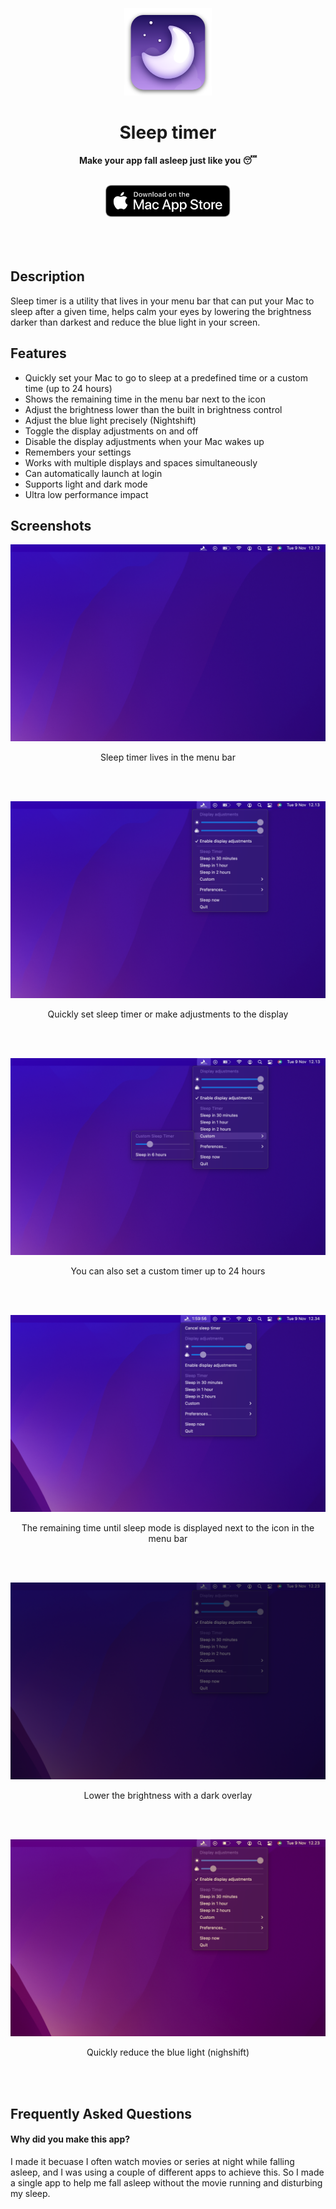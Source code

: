 <div align="center" class="hello">
    <br>
	<br>
    <br>
	<a href="https://sindresorhus.com/system-color-picker">
		<img src="appicon.png" width="140" height="140">
	</a>
	<h1>Sleep timer</h1>
	<p>
		<b>Make your app fall asleep just like you 😴</b>
	</p>
	<br>
    <a href="https://sindresorhus.com/system-color-picker">
		<img src="appstore.svg" width="200">
	</a>
	<br>
	<br>
    <br>
	<br>
</div>

## Description

Sleep timer is a utility that lives in your menu bar that can put your Mac to sleep after a given time, helps calm your eyes by lowering the brightness darker than darkest and reduce the blue light in your screen.

## Features

- Quickly set your Mac to go to sleep at a predefined time or a custom time (up to 24 hours)
- Shows the remaining time in the menu bar next to the icon
- Adjust the brightness lower than the built in brightness control
- Adjust the blue light precisely (Nightshift)
- Toggle the display adjustments on and off
- Disable the display adjustments when your Mac wakes up
- Remembers your settings
- Works with multiple displays and spaces simultaneously
- Can automatically launch at login
- Supports light and dark mode
- Ultra low performance impact

## Screenshots

![](assets/screenshots/normal-dark.png)
<p align="center">Sleep timer lives in the menu bar</p>
<br>
<br>

![](assets/screenshots/open-dark.png)
<p align="center">Quickly set sleep timer or make adjustments to the display</p>
<br>
<br>

![](assets/screenshots/custom-dark.png)
<p align="center">You can also set a custom timer up to 24 hours</p>
<br>
<br>

![](assets/screenshots/timing-dark.png)
<p align="center">The remaining time until sleep mode is displayed next to the icon in the menu bar</p>
<br>
<br>

![](assets/screenshots/brightness-dark.png)
<p align="center">Lower the brightness with a dark overlay</p>
<br>
<br>

![](assets/screenshots/nightshift-dark.png)
<p align="center">Quickly reduce the blue light (nighshift)</p>
<br>
<br>


## Frequently Asked Questions

#### Why did you make this app?

I made it becuase I often watch movies or series at night while falling asleep, and I was using a couple of different apps to achieve this. So I made a single app to help me fall asleep without the movie running and disturbing my sleep.

